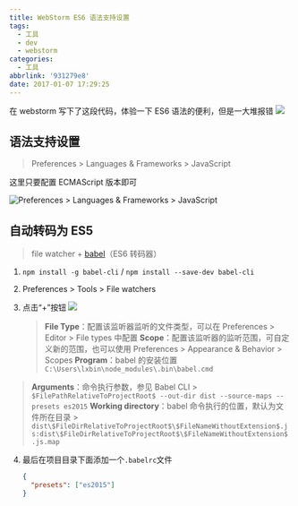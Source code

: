```yaml
---
title: WebStorm ES6 语法支持设置
tags:
  - 工具
  - dev
  - webstorm
categories:
  - 工具
abbrlink: '931279e8'
date: 2017-01-07 17:29:25
---
```


在 webstorm 写下了这段代码，体验一下 ES6 语法的便利，但是一大堆报错
![](https://i.loli.net/2019/06/29/5d172336126a428437.png)

<!-- more -->

## 语法支持设置

> Preferences > Languages & Frameworks > JavaScript

这里只要配置 ECMAScript 版本即可

![Preferences > Languages & Frameworks > JavaScript](https://i.loli.net/2019/06/29/5d17235239ba830464.png)

## 自动转码为 ES5

> file watcher + [babel](https://babeljs.io/)（ES6 转码器）

1.  `npm install -g babel-cli` / `npm install --save-dev babel-cli`
2.  Preferences > Tools > File watchers
3.  点击“+”按钮
    ![](https://i.loli.net/2019/06/29/5d1723672d2d917430.png)

    > **File Type**：配置该监听器监听的文件类型，可以在 Preferences > Editor > File types 中配置
    > **Scope**：配置该监听器的监听范围，可自定义新的范围，也可以使用 Preferences > Appearance & Behavior > Scopes
    > **Program**：babel 的安装位置
    > `C:\Users\lxbin\node_modules\.bin\babel.cmd`
 > **Arguments**：命令执行参数，参见 Babel CLI
    > `$FilePathRelativeToProjectRoot$ --out-dir dist --source-maps --presets es2015`
 > **Working directory**：babel 命令执行的位置，默认为文件所在目录
    > `dist\$FileDirRelativeToProjectRoot$\$FileNameWithoutExtension$.js:dist\$FileDirRelativeToProjectRoot$\$FileNameWithoutExtension$.js.map`

4.  最后在项目目录下面添加一个`.babelrc`文件
    ```json
    {
      "presets": ["es2015"]
    }
    ```
